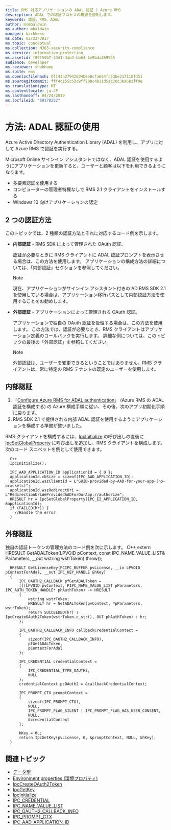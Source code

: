 ```yaml
---
title: RMS 対応アプリケーションの ADAL 認証 | Azure RMS
description: ADAL での認証プロセスの概要を説明します。
keywords: 認証、RMS、ADAL
author: msmbaldwin
ms.author: mbaldwin
manager: barbkess
ms.date: 02/23/2017
ms.topic: conceptual
ms.collection: M365-security-compliance
ms.service: information-protection
ms.assetid: f89f59b7-33d1-4ab3-bb64-1e9bda269935
audience: developer
ms.reviewer: shubhamp
ms.suite: ems
ms.openlocfilehash: 0f143a27942604b6a8cfa664fc53be217118fd51
ms.sourcegitcommit: fff4c155c52c9ff20bc4931d5ac20c3ea6e2ff9e
ms.translationtype: MT
ms.contentlocale: ja-JP
ms.lasthandoff: 04/24/2019
ms.locfileid: "60178252"
---
```

# <a name="how-to-use-adal-authentication"></a>方法: ADAL 認証の使用

Azure Active Directory Authentication Library (ADAL) を利用し、アプリに対して Azure RMS で認証を実行する。

Microsoft Online サインイン アシスタントではなく、ADAL 認証を使用するようにアプリケーションを更新すると、ユーザーと顧客は以下を利用できるようになります。

- 多要素認証を使用する
- コンピューターの管理者特権なしで RMS 2.1 クライアントをインストールする
- Windows 10 向けアプリケーションの認定

## <a name="two-approaches-to-authentication"></a>2 つの認証方法

このトピックでは、2 種類の認証方法とそれに対応するコード例を示します。

- **内部認証** - RMS SDK によって管理された OAuth 認証。

  認証が必要なときに RMS クライアントに ADAL 認証プロンプトを表示させる場合は、この方法を使用します。 アプリケーションの構成方法の詳細については、「内部認証」セクションを参照してください。

  > [!Note]
  > 現在、アプリケーションがサインイン アシスタント付きの AD RMS SDK 2.1 を使用している場合は、アプリケーション移行パスとして内部認証方法を使用することをお勧めします。

- **外部認証** - アプリケーションによって管理される OAuth 認証。

  アプリケーションで独自の OAuth 認証を管理する場合は、この方法を使用します。 この方法では、認証が必要なとき、RMS クライアントはアプリケーション定義のコールバックを実行します。 詳細な例については、このトピックの最後の「外部認証」を参照してください。

  > [!Note]
  > 外部認証は、ユーザーを変更できるということではありません。RMS クライアントは、常に特定の RMS テナントの既定のユーザーを使用します。

## <a name="internal-authentication"></a>内部認証

1. 「[Configure Azure RMS for ADAL authentication](adal-auth.md)」 (Azure RMS の ADAL 認証を構成する) の Azure 構成手順に従い、その後、次のアプリ初期化手順に戻ります。
2. RMS SDK 2.1 で提供される内部 ADAL 認証を使用するようにアプリケーションを構成する準備が整いました。

RMS クライアントを構成するには、[IpcInitialize](https://msdn.microsoft.com/library/jj127295.aspx) の呼び出しの直後に [IpcSetGlobalProperty](https://msdn.microsoft.com/library/hh535270.aspx) に呼び出しを追加し、RMS クライアントを構成します。 次のコード スニペットを例として使用できます。

      C++
      IpcInitialize();

      IPC_AAD_APPLICATION_ID applicationId = { 0 };
      applicationId.cbSize = sizeof(IPC_AAD_APPLICATION_ID);
      applicationId.wszClientId = L"GUID-provided-by-AAD-for-your-app-(no-brackets)";
      applicationId.wszRedirectUri = L"RedirectionUriWeProvidedAADForOurApp://authorize";
      HRESULT hr = IpcSetGlobalProperty(IPC_EI_APPLICATION_ID, &applicationId);
      if (FAILED(hr)) {
        //Handle the error
      }

## <a name="external-authentication"></a>外部認証

独自の認証トークンの管理方法のコード例を次に示します。
C++ extern HRESULT GetADALToken(LPVOID pContext, const IPC_NAME_VALUE_LIST& Parameters, __out wstring wstrToken) throw();

      HRESULT GetLicenseKey(PCIPC_BUFFER pvLicense, __in LPVOID pContextForAdal, __out IPC_KEY_HANDLE &hKey)
      {
          IPC_OAUTH2_CALLBACK pfGetADALToken =
          [](LPVOID pvContext, PIPC_NAME_VALUE_LIST pParameters, IPC_AUTH_TOKEN_HANDLE* phAuthToken) -> HRESULT
          {
              wstring wstrToken;
              HRESULT hr = GetADALToken(pvContext, *pParameters, wstrToken);
              return SUCCEEDED(hr) ? IpcCreateOAuth2Token(wstrToken.c_str(), OUT phAuthToken) : hr;
          };

          IPC_OAUTH2_CALLBACK_INFO callbackCredentialContext =
          {
              sizeof(IPC_OAUTH2_CALLBACK_INFO),
              pfGetADALToken,
              pContextForAdal
          };

          IPC_CREDENTIAL credentialContext =
          {
              IPC_CREDENTIAL_TYPE_OAUTH2,
              NULL
          };
          credentialContext.pcOAuth2 = &callbackCredentialContext;

          IPC_PROMPT_CTX promptContext =
          {
              sizeof(IPC_PROMPT_CTX),
              NULL,
              IPC_PROMPT_FLAG_SILENT | IPC_PROMPT_FLAG_HAS_USER_CONSENT,
              NULL,
              &credentialContext
          };

          hKey = 0L;
          return IpcGetKey(pvLicense, 0, &promptContext, NULL, &hKey);
      }

## <a name="related-topics"></a>関連トピック

- [データ型](https://msdn.microsoft.com/library/hh535288.aspx)
- [Environment properties (環境プロパティ)](https://msdn.microsoft.com/library/hh535247.aspx)
- [IpcCreateOAuth2Token](https://msdn.microsoft.com/library/mt661866.aspx)
- [IpcGetKey](https://msdn.microsoft.com/library/hh535263.aspx)
- [IpcInitialize](https://msdn.microsoft.com/library/jj127295.aspx)
- [IPC_CREDENTIAL](https://msdn.microsoft.com/library/hh535275.aspx)
- [IPC_NAME_VALUE_LIST](https://msdn.microsoft.com/library/hh535277.aspx)
- [IPC_OAUTH2_CALLBACK_INFO](https://msdn.microsoft.com/library/mt661868.aspx)
- [IPC_PROMPT_CTX](https://msdn.microsoft.com/library/hh535278.aspx)
- [IPC_AAD_APPLICATION_ID](https://msdn.microsoft.com/library/mt661867.aspx)
